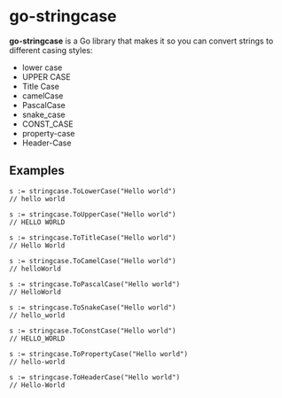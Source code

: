 # go-stringcase

**go-stringcase** is a Go library that makes it so you can convert strings to different casing styles:
* lower case
* UPPER CASE
* Title Case
* camelCase
* PascalCase
* snake_case
* CONST_CASE
* property-case
* Header-Case


## Examples
```
s := stringcase.ToLowerCase("Hello world")
// hello world
```

```
s := stringcase.ToUpperCase("Hello world")
// HELLO WORLD
```

```
s := stringcase.ToTitleCase("Hello world")
// Hello World
```

```
s := stringcase.ToCamelCase("Hello world")
// helloWorld
```

```
s := stringcase.ToPascalCase("Hello world")
// HelloWorld
```

```
s := stringcase.ToSnakeCase("Hello world")
// hello_world
```

```
s := stringcase.ToConstCase("Hello world")
// HELLO_WORLD
```

```
s := stringcase.ToPropertyCase("Hello world")
// hello-world
```

```
s := stringcase.ToHeaderCase("Hello world")
// Hello-World
```
